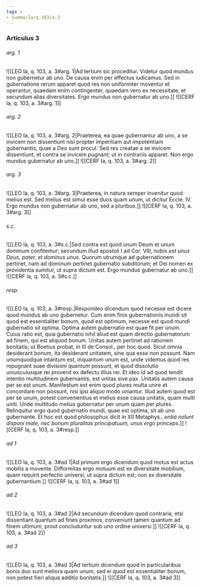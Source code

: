 ```yaml
---
tags : 
- Summa/Ia/q.103/a.3
---
```


### Articulus 3

###### arg. 1
![[LEO Ia, q. 103, a. 3#arg. 1|Ad tertium sic proceditur. Videtur quod mundus non gubernetur ab uno. De causa enim per effectus iudicamus. Sed in gubernatione rerum apparet quod res non uniformiter moventur et operantur, quaedam enim contingenter, quaedam vero ex necessitate, et secundum alias diversitates. Ergo mundus non gubernatur ab uno.]]
![[CERF Ia, q. 103, a. 3#arg. 1]]

###### arg. 2
![[LEO Ia, q. 103, a. 3#arg. 2|Praeterea, ea quae gubernantur ab uno, a se invicem non dissentiunt nisi propter imperitiam aut impotentiam gubernantis, quae a Deo sunt procul. Sed res creatae a se invicem dissentiunt, et contra se invicem pugnant; ut in contrariis apparet. Non ergo mundus gubernatur ab uno.]]
![[CERF Ia, q. 103, a. 3#arg. 2]]

###### arg. 3
![[LEO Ia, q. 103, a. 3#arg. 3|Praeterea, in natura semper invenitur quod melius est. Sed melius est simul esse duos quam unum, ut dicitur Eccle. IV. Ergo mundus non gubernatur ab uno, sed a pluribus.]]
![[CERF Ia, q. 103, a. 3#arg. 3]]

###### s.c.
![[LEO Ia, q. 103, a. 3#s.c.|Sed contra est quod unum Deum et unum dominum confitemur; secundum illud apostoli I ad Cor. VIII, *nobis est unus Deus, pater, et dominus unus*. Quorum utrumque ad gubernationem pertinet, nam ad dominum pertinet gubernatio subditorum; et Dei nomen ex providentia sumitur, ut supra dictum est. Ergo mundus gubernatur ab uno.]]
![[CERF Ia, q. 103, a. 3#s.c.]]

###### resp.
![[LEO Ia, q. 103, a. 3#resp.|Respondeo dicendum quod necesse est dicere quod mundus ab uno gubernetur. Cum enim finis gubernationis mundi sit quod est essentialiter bonum, quod est optimum, necesse est quod mundi gubernatio sit optima. Optima autem gubernatio est quae fit per unum. Cuius ratio est, quia gubernatio nihil aliud est quam directio gubernatorum ad finem, qui est aliquod bonum. Unitas autem pertinet ad rationem bonitatis; ut Boetius probat, in III de Consol., per hoc quod. Sicut omnia desiderant bonum, ita desiderant unitatem, sine qua esse non possunt. Nam unumquodque intantum est, inquantum unum est, unde videmus quod res repugnant suae divisioni quantum possunt, et quod dissolutio uniuscuiusque rei provenit ex defectu illius rei. Et ideo id ad quod tendit intentio multitudinem gubernantis, est unitas sive pax. Unitatis autem causa per se est unum. Manifestum est enim quod plures multa unire et concordare non possunt, nisi ipsi aliquo modo uniantur. Illud autem quod est per se unum, potest convenientius et melius esse causa unitatis, quam multi uniti. Unde multitudo melius gubernatur per unum quam per plures. Relinquitur ergo quod gubernatio mundi, quae est optima, sit ab uno gubernante. Et hoc est quod philosophus dicit in XII Metaphys., *entia nolunt disponi male, nec bonum pluralitas principatuum, unus ergo princeps*.]]
![[CERF Ia, q. 103, a. 3#resp.]]

###### ad 1
![[LEO Ia, q. 103, a. 3#ad 1|Ad primum ergo dicendum quod motus est actus mobilis a movente. Difformitas ergo motuum est ex diversitate mobilium, quam requirit perfectio universi, ut supra dictum est; non ex diversitate gubernantium.]]
![[CERF Ia, q. 103, a. 3#ad 1]]

###### ad 2
![[LEO Ia, q. 103, a. 3#ad 2|Ad secundum dicendum quod contraria, etsi dissentiant quantum ad fines proximos, conveniunt tamen quantum ad finem ultimum, prout concluduntur sub uno ordine universi.]]
![[CERF Ia, q. 103, a. 3#ad 2]]

###### ad 3
![[LEO Ia, q. 103, a. 3#ad 3|Ad tertium dicendum quod in particularibus bonis duo sunt meliora quam unum, sed ei quod est essentialiter bonum, non potest fieri aliqua additio bonitatis.]]
![[CERF Ia, q. 103, a. 3#ad 3]]

